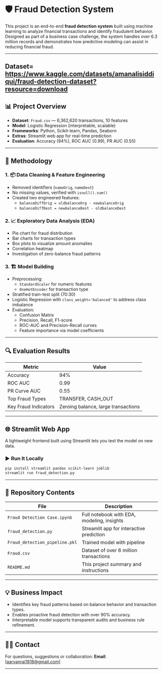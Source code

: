
# 🛡️ Fraud Detection System

This project is an end-to-end **fraud detection system** built using machine learning to analyze financial transactions and identify fraudulent behavior. Designed as part of a business case challenge, the system handles over 6.3 million records and demonstrates how predictive modeling can assist in reducing financial fraud.

---
## Dataset= https://www.kaggle.com/datasets/amanalisiddiqui/fraud-detection-dataset?resource=download

## 📊 Project Overview

- **Dataset**: `Fraud.csv` — 6,362,620 transactions, 10 features
- **Model**: Logistic Regression (interpretable, scalable)
- **Frameworks**: Python, Scikit-learn, Pandas, Seaborn
- **Extras**: Streamlit web app for real-time prediction
- **Evaluation**: Accuracy (94%), ROC AUC (0.99), PR AUC (0.55)

---

## 🧠 Methodology

### 1. 📦 Data Cleaning & Feature Engineering
- Removed identifiers (`nameOrig`, `nameDest`)
- No missing values, verified with `isnull().sum()`
- Created two engineered features:
  - `balanceDiffOrig = oldbalanceOrg - newbalanceOrig`
  - `balanceDiffDest = newbalanceDest - oldbalanceDest`

### 2. 📈 Exploratory Data Analysis (EDA)
- Pie chart for fraud distribution
- Bar charts for transaction types
- Box plots to visualize amount anomalies
- Correlation heatmap
- Investigation of zero-balance fraud patterns

### 3. 🏗️ Model Building
- Preprocessing:
  - `StandardScaler` for numeric features
  - `OneHotEncoder` for transaction type
- Stratified train-test split (70:30)
- Logistic Regression with `class_weight='balanced'` to address class imbalance
- Evaluation:
  - Confusion Matrix
  - Precision, Recall, F1-score
  - ROC-AUC and Precision-Recall curves
  - Feature importance via model coefficients

---

## 🔍 Evaluation Results

| Metric              | Value       |
|---------------------|-------------|
| Accuracy            | 94%         |
| ROC AUC             | 0.99        |
| PR Curve AUC        | 0.55        |
| Top Fraud Types     | TRANSFER, CASH_OUT |
| Key Fraud Indicators | Zeroing balance, large transactions |

---

## 🌐 Streamlit Web App

A lightweight frontend built using Streamlit lets you test the model on new data.

### ▶️ Run It Locally

```bash
pip install streamlit pandas scikit-learn joblib
streamlit run fraud_detection.py
```

---

## 📁 Repository Contents

| File                          | Description                               |
|-------------------------------|-------------------------------------------|
| `Fraud Detection Case.ipynb`  | Full notebook with EDA, modeling, insights |
| `fraud_detection.py`          | Streamlit app for interactive prediction   |
| `Fraud_detection_pipeline.pkl`| Trained model with pipeline                |
| `Fraud.csv`                   | Dataset of over 6 million transactions     |
| `README.md`                   | This project summary and instructions      |

---

## 💡 Business Impact

- Identifies key fraud patterns based on balance behavior and transaction types.
- Enables proactive fraud detection with over 90% accuracy.
- Interpretable model supports transparent audits and business rule refinement.

---

## 🙋‍♂️ Contact

For questions, suggestions or collaboration:
**Email**: [aaryanraj1818@gmail.com]

---

